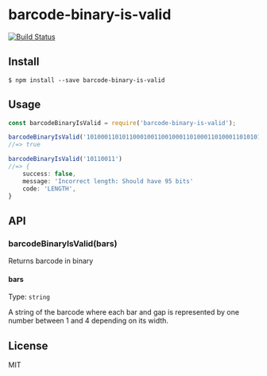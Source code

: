 # barcode-binary-is-valid

[![Build Status](https://travis-ci.org/agarrharr/barcode-binary-is-valid.svg?branch=master)](https://travis-ci.org/agarrharr/barcode-binary-is-valid)

## Install

```
$ npm install --save barcode-binary-is-valid
```

## Usage

```js
const barcodeBinaryIsValid = require('barcode-binary-is-valid');

barcodeBinaryIsValid('10100011010110001001100100011010001101000110101010111001011001101101100100111011001101000100101')
//=> true

barcodeBinaryIsValid('10110011')
//=> {
	success: false,
	message: 'Incorrect length: Should have 95 bits'
	code: 'LENGTH',
}
```

## API

### barcodeBinaryIsValid(bars)

Returns barcode in binary

#### bars

Type: `string`

A string of the barcode where each bar and gap is represented by one number between 1 and 4 depending on its width.

## License

MIT
